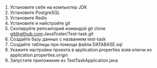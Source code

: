 1. Установите себе на компьютер JDK
2. Установите PostgreSQL
3. Установите Redis
4. Установите и найстройте git
5. Скопируйте репозиторий командой git clone git@github.com:JavaToster/Test-task.git
6. Создайте базу данных с названием test-task
7. Создайте таблицы при помощи файла DATABASE.sql
8. Укажите настройки проекта в application.properties взяв ключи из application.properties.origin
9. Запустите приложение из TestTaskApplication.java
